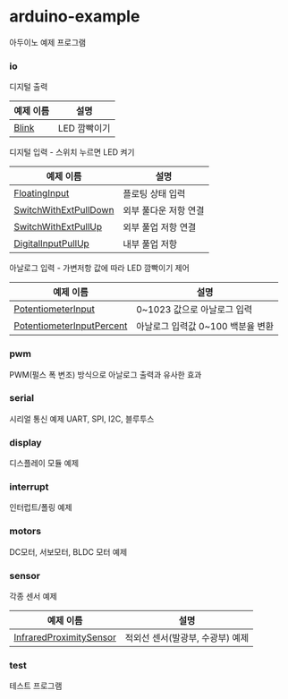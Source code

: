# arduino-example
아두이노 예제 프로그램

### io

디지털 출력

예제 이름 | 설명
--------- | ----
[Blink](io/Blink/Blink.ino) | LED 깜빡이기

디지털 입력 - 스위치 누르면 LED 켜기

예제 이름 | 설명
--------- | ----
[FloatingInput](io/FloatingInput/FloatingInput.ino) | 플로팅 상태 입력
[SwitchWithExtPullDown](io/SwitchWithExtPullDown/SwitchWithExtPullDown.ino) | 외부 풀다운 저항 연결
[SwitchWithExtPullUp](io/SwitchWithExtPullUp/SwitchWithExtPullUp.ino) | 외부 풀업 저항 연결
[DigitalInputPullUp](io/DigitalInputPullUp/DigitalInputPullUp.ino) | 내부 풀업 저항

아날로그 입력 - 가변저항 값에 따라 LED 깜빡이기 제어

예제 이름 | 설명
--------- | ----
[PotentiometerInput](io/PotentiometerInput/PotentiometerInput.ino) | 0~1023 값으로 아날로그 입력
[PotentiometerInputPercent](io/PotentiometerInputPercent/PotentiometerInputPercent.ino) | 아날로그 입력값 0~100 백분율 변환

### pwm

PWM(펄스 폭 변조) 방식으로 아날로그 출력과 유사한 효과

### serial

시리얼 통신 예제
UART, SPI, I2C, 블루투스

### display

디스플레이 모듈 예제

### interrupt

인터럽트/폴링 예제

### motors

DC모터, 서보모터, BLDC 모터 예제

### sensor

각종 센서 예제

예제 이름 | 설명
--------- | ----
[InfraredProximitySensor](sensor/InfraredProximitySensor/InfraredProximitySensor.ino) | 적외선 센서(발광부, 수광부) 예제

### test

테스트 프로그램
